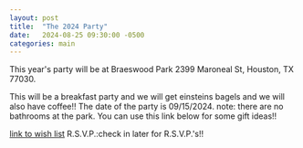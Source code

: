```yaml
---
layout: post
title:  "The 2024 Party"
date:   2024-08-25 09:30:00 -0500
categories: main
---
```


This year's party will be at Braeswood Park 2399 Maroneal St, Houston, TX 77030.

This will be a breakfast party and we will get einsteins bagels and we will also have coffee!!
The date of the party is 09/15/2024.
note: there are no bathrooms at the park.
You can use this link below for some gift ideas!!

[link to wish list](https://zimolzak.github.io/birthday-party/main/2024/08/25/wish-list.html)
R.S.V.P.:check in later for R.S.V.P.'s!!

